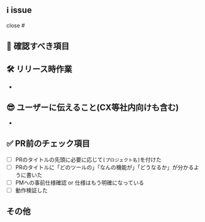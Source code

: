 ## ℹ️ issue
close #

## 📝 確認すべき項目

## 🛠️ リリース時作業
- 

## 😎 ユーザーに伝えること(CX等社内向けも含む)
- 

## ✅ PR前のチェック項目
- [ ] PRのタイトルの先頭に必要に応じて`[プロジェクト名]`を付けた
- [ ] PRのタイトルに「どのツールの」「なんの機能が」「どうなるか」が分かるように書いた
- [ ] PMへの事前仕様確認 or 仕様はもう明確になっている
- [ ] 動作検証した

## その他
